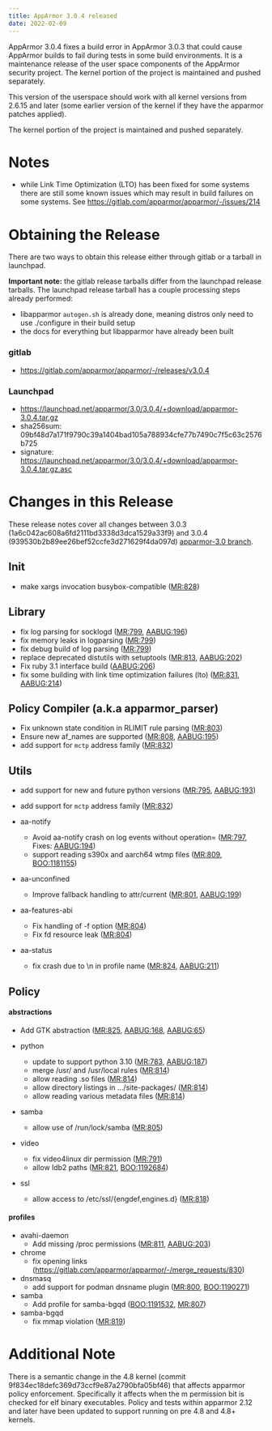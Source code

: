 ```yaml
---
title: AppArmor 3.0.4 released
date: 2022-02-09
---
```


AppArmor 3.0.4 fixes a build error in AppArmor 3.0.3 that could cause AppArmor builds to fail during tests in some build environments. It is a maintenance release of the user space components
of the AppArmor security project. The kernel portion of the project
is maintained and pushed separately.

This version of the userspace should work with all kernel versions from
2.6.15 and later (some earlier version of the kernel if they have the
apparmor patches applied).

The kernel portion of the project is maintained and pushed separately.

# Notes

* while Link Time Optimization (LTO) has been fixed for some systems there are still some known issues which may result in build failures on some systems. See https://gitlab.com/apparmor/apparmor/-/issues/214

# Obtaining the Release

There are two ways to obtain this release either through gitlab or a tarball in launchpad. 

**Important note:** the gitlab release tarballs differ from the launchpad release tarballs. The launchpad release tarball has a couple processing steps already performed:

* libapparmor `autogen.sh` is already done, meaning distros only need to use ./configure in their build setup
* the docs for everything but libapparmor have already been built

### gitlab
- https://gitlab.com/apparmor/apparmor/-/releases/v3.0.4

### Launchpad

  -   <https://launchpad.net/apparmor/3.0/3.0.4/+download/apparmor-3.0.4.tar.gz>
  -   sha256sum: 09bf48d7a171f9790c39a1404bad105a788934cfe77b7490c7f5c63c2576b725
  -   signature: <https://launchpad.net/apparmor/3.0/3.0.4/+download/apparmor-3.0.4.tar.gz.asc>

# Changes in this Release

These release notes cover all changes between 3.0.3 (1a6c042ac608a6fd2111bd3338d3dca1529a33f9) and 3.0.4 (939530b2b89ee26bef52ccfe3d271629f4da097d) [apparmor-3.0 branch](https://gitlab.com/apparmor/apparmor/tree/apparmor-3.0).


## Init
- make xargs invocation busybox-compatible ([MR:828](https://gitlab.com/apparmor/apparmor/-/merge_requests/828))

## Library
- fix log parsing for socklogd ([MR:799](https://gitlab.com/apparmor/apparmor/-/merge_requests/799), [AABUG:196](https://gitlab.com/apparmor/apparmor/-/issues/196))
- fix memory leaks in logparsing ([MR:799](https://gitlab.com/apparmor/apparmor/-/merge_requests/799))
- fix debug build of log parsing ([MR:799](https://gitlab.com/apparmor/apparmor/-/merge_requests/799))
- replace deprecated distutils with setuptools ([MR:813](https://gitlab.com/apparmor/apparmor/-/merge_requests/813), [AABUG:202](https://gitlab.com/apparmor/apparmor/-/issues/202))
- Fix ruby 3.1 interface build ([AABUG:206](https://gitlab.com/apparmor/apparmor/-/issues/206))
- fix some building with link time optimization failures (lto) ([MR:831](https://gitlab.com/apparmor/apparmor/-/merge_requests/831), [AABUG:214](https://gitlab.com/apparmor/apparmor/-/issues/214))

## Policy Compiler (a.k.a apparmor_parser)
- Fix unknown state condition in RLIMIT rule parsing ([MR:803](https://gitlab.com/apparmor/apparmor/-/merge_requests/803))
- Ensure new af_names are supported ([MR:808](https://gitlab.com/apparmor/apparmor/-/merge_requests/808), [AABUG:195](https://gitlab.com/apparmor/apparmor/-/issues/195))
- add support for ```mctp``` address family ([MR:832](https://gitlab.com/apparmor/apparmor/-/merge_requests/832))

## Utils
- add support for new and future python versions ([MR:795](https://gitlab.com/apparmor/apparmor/-/merge_requests/795), [AABUG:193](https://gitlab.com/apparmor/apparmor/-/issues/193))
- add support for ```mctp``` address family ([MR:832](https://gitlab.com/apparmor/apparmor/-/merge_requests/832))

- aa-notify
  - Avoid aa-notify crash on log events without operation= ([MR:797](https://gitlab.com/apparmor/apparmor/-/merge_requests/797), Fixes: [AABUG:194](https://gitlab.com/apparmor/apparmor/-/issues/194))
  - support reading s390x and aarch64 wtmp files ([MR:809](https://gitlab.com/apparmor/apparmor/-/merge_requests/809), [BOO:1181155](https://bugzilla.opensuse.org/show_bug.cgi?id=1181155))
- aa-unconfined
  - Improve fallback handling to attr/current ([MR:801](https://gitlab.com/apparmor/apparmor/-/merge_requests/801), [AABUG:199](https://gitlab.com/apparmor/apparmor/-/issues/199))
- aa-features-abi
  - Fix handling of -f option ([MR:804](https://gitlab.com/apparmor/apparmor/-/merge_requests/804))
  - Fix fd resource leak ([MR:804](https://gitlab.com/apparmor/apparmor/-/merge_requests/804))
- aa-status
  - fix crash due to \n in profile name ([MR:824](https://gitlab.com/apparmor/apparmor/-/merge_requests/824), [AABUG:211](https://gitlab.com/apparmor/apparmor/-/issues/211))

## Policy

#### abstractions
- Add GTK abstraction ([MR:825](https://gitlab.com/apparmor/apparmor/-/merge_requests/825), [AABUG:168](https://gitlab.com/apparmor/apparmor/-/issues/168), [AABUG:65](https://gitlab.com/apparmor/apparmor/-/issues/65))
- python
  - update to support python 3.10  ([MR:783](https://gitlab.com/apparmor/apparmor/-/merge_requests/783), [AABUG:187](https://gitlab.com/apparmor/apparmor/-/issues/187))
  - merge /usr/ and /usr/local rules ([MR:814](https://gitlab.com/apparmor/apparmor/-/merge_requests/814))
  - allow reading .so files ([MR:814](https://gitlab.com/apparmor/apparmor/-/merge_requests/814))
  - allow directory listings in .../site-packages/ ([MR:814](https://gitlab.com/apparmor/apparmor/-/merge_requests/814))
  - allow reading various metadata files ([MR:814](https://gitlab.com/apparmor/apparmor/-/merge_requests/814))

- samba
  - allow use of /run/lock/samba ([MR:805](https://gitlab.com/apparmor/apparmor/-/merge_requests/805))
- video
  - fix video4linux dir permission ([MR:791](https://gitlab.com/apparmor/apparmor/-/merge_requests/791))
  - allow ldb2 paths ([MR:821](https://gitlab.com/apparmor/apparmor/-/merge_requests/821), [BOO:1192684](https://bugzilla.opensuse.org/show_bug.cgi?id=1192684))
- ssl
  - allow access to /etc/ssl/{engdef,engines.d} ([MR:818](https://gitlab.com/apparmor/apparmor/-/merge_requests/818))


#### profiles
- avahi-daemon
  - Add missing /proc permissions ([MR:811](https://gitlab.com/apparmor/apparmor/-/merge_requests/811), [AABUG:203](https://gitlab.com/apparmor/apparmor/-/issues/203))
- chrome
  - fix opening links (https://gitlab.com/apparmor/apparmor/-/merge_requests/830)
- dnsmasq
  - add support for podman dnsname plugin ([MR:800](https://gitlab.com/apparmor/apparmor/-/merge_requests/800), [BOO:1190271](https://bugzilla.opensuse.org/show_bug.cgi?id=1190271))
- samba
  - Add profile for samba-bgqd ([BOO:1191532](https://bugzilla.opensuse.org/show_bug.cgi?id=1191532), [MR:807](https://gitlab.com/apparmor/apparmor/-/merge_requests/807))
- samba-bgqd
  - fix mmap violation ([MR:819](https://gitlab.com/apparmor/apparmor/-/merge_requests/819))


# Additional Note

There is a semantic change in the 4.8 kernel (commit
9f834ec18defc369d73ccf9e87a2790bfa05bf46) that affects apparmor policy
enforcement. Specifically it affects when the m permission bit is
checked for elf binary executables. Policy and tests within apparmor
2.12 and later have been updated to support running on pre 4.8 and 4.8+ kernels.
